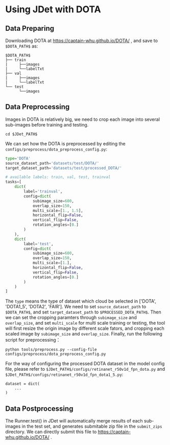 # Using JDet with DOTA
## Data Preparing
Downloading DOTA at https://captain-whu.github.io/DOTA/ , and save to `$DOTA_PATH$` as:
```
$DOTA_PATH$
├── train
|     ├──images
|     └──labelTxt
├── val
|     ├──images
|     └──labelTxt
└── test
      └──images
```
## Data Preprocessing
Images in DOTA is relatively big, we need to crop each image into several sub-images before training and testing.
```
cd $JDet_PATH$
```
We can set how the DOTA is preprocessed by editing the `configs/preprocess/dota_preprocess_config.py`:
```python
type='DOTA'
source_dataset_path='datasets/test/DOTA/'
target_dataset_path='datasets/test/processed_DOTA/'

# available labels: train, val, test, trainval
tasks=[
    dict(
        label='trainval',
        config=dict(
            subimage_size=600,
            overlap_size=150,
            multi_scale=[1., 1.5],
            horizontal_flip=False,
            vertical_flip=False,
            rotation_angles=[0.] 
        )
    ),
    dict(
        label='test',
        config=dict(
            subimage_size=600,
            overlap_size=150,
            multi_scale=[1.],
            horizontal_flip=False,
            vertical_flip=False,
            rotation_angles=[0.] 
        )
    )
]
```
The `type` means the type of dataset which cloud be selected in ['DOTA', 'DOTA1_5', 'DOTA2', 'FAIR'].
We need to set `source_dataset_path` to `$DOTA_PATH$`, and set `target_dataset_path` to `$PROCESSED_DOTA_PATH$`.
Then we can set the cropping paramters through `subimage_size` and `overlap_size`, and set `multi_scale` for multi scale training or testing, the tool will first resize the origin image by different scale fators, and cropping each scaled image by `subimage_size` and `overlap_size`.
Finally, run the following script for preprocessing：
```
python tools/preprocess.py --config-file configs/preprocess/dota_preprocess_config.py
```
For the way of configuring the processed DOTA dataset in the model config file, please refer to `$JDet_PATH$/configs/retinanet_r50v1d_fpn_dota.py` and `$JDet_PATH$/configs/retinanet_r50v1d_fpn_dota1_5.py`:
```
dataset = dict(
    ...
)
```
## Data Postprocessing
The Runner.test() in JDet will automatically merge results of each sub-images in the test set, and generates submitable zip file in the `submit_zips` directory. 
We can directly submit this file to https://captain-whu.github.io/DOTA/ .